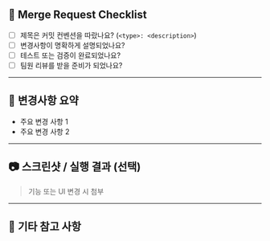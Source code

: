 ## 📝 Merge Request Checklist

- [ ] 제목은 커밋 컨벤션을 따랐나요? (`<type>: <description>`)
- [ ] 변경사항이 명확하게 설명되었나요?
- [ ] 테스트 또는 검증이 완료되었나요?
- [ ] 팀원 리뷰를 받을 준비가 되었나요?

---

## 📄 변경사항 요약

- 주요 변경 사항 1
- 주요 변경 사항 2

---

## 📷 스크린샷 / 실행 결과 (선택)

> 기능 또는 UI 변경 시 첨부

---

## 📌 기타 참고 사항

